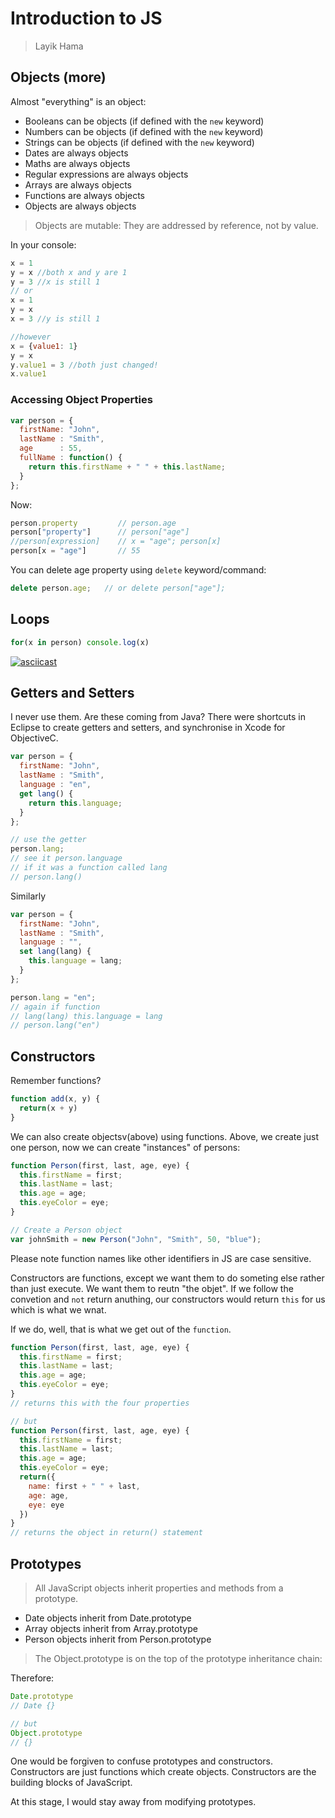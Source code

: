 # Introduction to JS

> Layik Hama

## Objects (more)
Almost "everything" is an object:

<ul>
  <li>Booleans can be objects (if defined with the <code class="w3-codespan">new</code> keyword)</li>
  <li>Numbers can be objects (if defined with the <code class="w3-codespan">new</code> keyword)</li>
  <li>Strings can be objects (if defined with the <code class="w3-codespan">new</code> keyword)</li>
  <li>Dates are always objects</li>
  <li>Maths are always objects</li>
    <li>Regular expressions are always objects</li>
  <li>Arrays are always objects</li>
  <li>Functions are always objects</li>
    <li>Objects are always objects</li>
</ul>

> Objects are mutable: They are addressed by reference, not by value.

In your console:
```js
x = 1
y = x //both x and y are 1
y = 3 //x is still 1
// or
x = 1
y = x
x = 3 //y is still 1

//however 
x = {value1: 1}
y = x
y.value1 = 3 //both just changed!
x.value1
```

### Accessing Object Properties
```js
var person = {
  firstName: "John",
  lastName : "Smith",
  age      : 55,
  fullName : function() {
    return this.firstName + " " + this.lastName;
  }
};
```

Now:

```js
person.property         // person.age
person["property"]      // person["age"]
//person[expression]    // x = "age"; person[x]
person[x = "age"]       // 55
```

You can delete age property using `delete` keyword/command:
```js
delete person.age;   // or delete person["age"]; 
```

## Loops
```js
for(x in person) console.log(x)
```
[![asciicast](https://asciinema.org/a/248702.svg)](https://asciinema.org/a/248702)

## Getters and Setters
I never use them. Are these coming from Java? There were shortcuts in Eclipse to create getters and setters, and synchronise in Xcode for ObjectiveC.

```js
var person = {
  firstName: "John",
  lastName : "Smith",
  language : "en",
  get lang() {
    return this.language;
  }
};

// use the getter
person.lang;
// see it person.language
// if it was a function called lang
// person.lang()
```

Similarly
```js
var person = {
  firstName: "John",
  lastName : "Smith",
  language : "",
  set lang(lang) {
    this.language = lang;
  }
};

person.lang = "en";
// again if function
// lang(lang) this.language = lang
// person.lang("en")
```

## Constructors

Remember functions?
```js
function add(x, y) {
  return(x + y)
}
```

We can also create objectsv(above) using functions. Above, we create just one person, now we can create "instances" of persons:

```js
function Person(first, last, age, eye) {
  this.firstName = first;
  this.lastName = last;
  this.age = age;
  this.eyeColor = eye;
}

// Create a Person object
var johnSmith = new Person("John", "Smith", 50, "blue");
```

Please note function names like other identifiers in JS are case sensitive.

Constructors are functions, except we want them to do someting else rather than just execute. We want them to reutn "the objet". If we follow the convetion and `not` return anuthing, our constructors would return `this` for us which is what we wnat.

If we do, well, that is what we get out of the `function`.

```js
function Person(first, last, age, eye) {
  this.firstName = first;
  this.lastName = last;
  this.age = age;
  this.eyeColor = eye;
}
// returns this with the four properties

// but
function Person(first, last, age, eye) {
  this.firstName = first;
  this.lastName = last;
  this.age = age;
  this.eyeColor = eye;
  return({
    name: first + " " + last,
    age: age,
    eye: eye
  })
}
// returns the object in return() statement
```

## Prototypes
> All JavaScript objects inherit properties and methods from a prototype.

* Date objects inherit from Date.prototype
* Array objects inherit from Array.prototype
* Person objects inherit from Person.prototype

> The Object.prototype is on the top of the prototype inheritance chain:

Therefore:

```js
Date.prototype
// Date {}

// but
Object.prototype
// {}
```

One would be forgiven to confuse prototypes and constructors. Constructors are just functions which create objects. Constructors are the building blocks of JavaScript.

At this stage, I would stay away from modifying prototypes.
